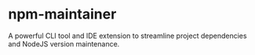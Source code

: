 # npm-maintainer
A powerful CLI tool and IDE extension to streamline project dependencies and NodeJS version maintenance.
